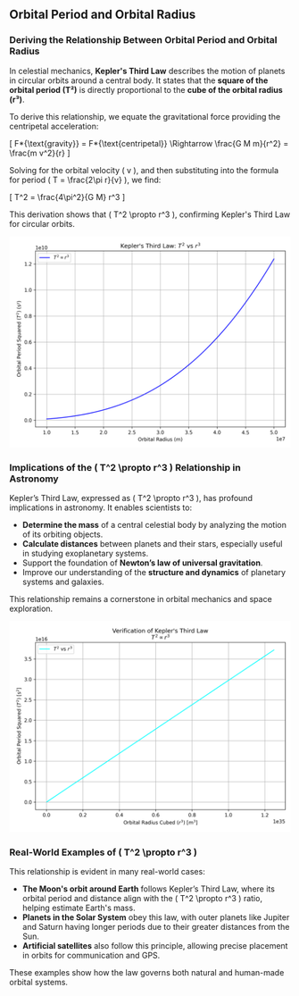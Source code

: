 ## Orbital Period and Orbital Radius

### Deriving the Relationship Between Orbital Period and Orbital Radius

In celestial mechanics, **Kepler's Third Law** describes the motion of planets in circular orbits around a central body. It states that the **square of the orbital period (T²)** is directly proportional to the **cube of the orbital radius (r³)**.

To derive this relationship, we equate the gravitational force providing the centripetal acceleration:

\[
F*{\text{gravity}} = F*{\text{centripetal}} \Rightarrow \frac{G M m}{r^2} = \frac{m v^2}{r}
\]

Solving for the orbital velocity \( v \), and then substituting into the formula for period \( T = \frac{2\pi r}{v} \), we find:

\[
T^2 = \frac{4\pi^2}{G M} r^3
\]

This derivation shows that \( T^2 \propto r^3 \), confirming Kepler's Third Law for circular orbits.

![Projectile Motion](./Pictures/kepler_plot.png)

### Implications of the \( T^2 \propto r^3 \) Relationship in Astronomy

Kepler’s Third Law, expressed as \( T^2 \propto r^3 \), has profound implications in astronomy. It enables scientists to:

- **Determine the mass** of a central celestial body by analyzing the motion of its orbiting objects.
- **Calculate distances** between planets and their stars, especially useful in studying exoplanetary systems.
- Support the foundation of **Newton’s law of universal gravitation**.
- Improve our understanding of the **structure and dynamics** of planetary systems and galaxies.

This relationship remains a cornerstone in orbital mechanics and space exploration.

![Projectile Motion](./Pictures/kepler_verification.png)

### Real-World Examples of \( T^2 \propto r^3 \)

This relationship is evident in many real-world cases:

- **The Moon's orbit around Earth** follows Kepler’s Third Law, where its orbital period and distance align with the \( T^2 \propto r^3 \) ratio, helping estimate Earth's mass.
- **Planets in the Solar System** obey this law, with outer planets like Jupiter and Saturn having longer periods due to their greater distances from the Sun.
- **Artificial satellites** also follow this principle, allowing precise placement in orbits for communication and GPS.

These examples show how the law governs both natural and human-made orbital systems.
